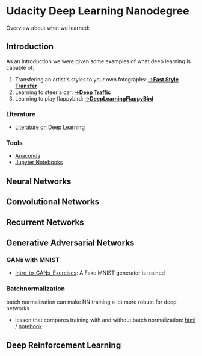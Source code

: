 # Udacity Deep Learning Nanodegree

Overview about what we learned:

## Introduction
As an introduction we were given some examples of what deep learning is capable of: 
1. Transfering an artist's styles to your own fotographs: [->**Fast Style Transfer**](https://github.com/lengstrom/fast-style-transfer)
2. Learning to steer a car: [->**Deep Traffic**](https://selfdrivingcars.mit.edu/deeptraffic/)
3. Learning to play flappybird: [->**DeepLearningFlappyBird**](https://github.com/yenchenlin/DeepLearningFlappyBird)

### Literature
- [Literature on Deep Learning](literature.md)

### Tools
- [Anaconda](anaconda.md)
- [Jupyter Notebooks](jupyter_notebooks.md)



## Neural Networks

## Convolutional Networks

## Recurrent Networks

## Generative Adversarial Networks

### GANs with MNIST
- [Intro_to_GANs_Exercises](Intro_to_GANs_Exercises.html): A Fake MNIST generator is trained

### Batchnormalization
batch normalization can make NN training a lot more robust for deep networks 
- lesson that compares training with and without batch normalization: [html](Batch_Normalization_Lesson.html) / [notebook](https://github.com/sabinem/udacity_DL/blob/master/batch_normalization/README.md)

## Deep Reinforcement Learning


